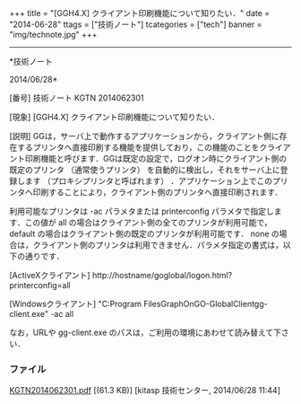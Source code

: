 ﻿+++
title = "[GGH4.X] クライアント印刷機能について知りたい．"
date = "2014-06-28"
ttags = ["技術ノート"]
tcategories = ["tech"]
banner = "img/technote.jpg"
+++

-----------------------------------------------------------------------------------------------------------------------------

*技術ノート

2014/06/28*


[番号]
技術ノート KGTN 2014062301

[現象]
[GGH4.X] クライアント印刷機能について知りたい．

[説明]
GGは，サーバ上で動作するアプリケーションから，クライアント側に存在するプリンタへ直接印刷する機能を提供しており，この機能のことをクライアント印刷機能と呼びます．GGは既定の設定で，ログオン時にクライアント側の既定のプリンタ
（通常使うプリンタ） を自動的に検出し，それをサーバ上に登録します
（プロキシプリンタと呼ばれます）
．アプリケーション上でこのプリンタへ印刷することにより，クライアント側のプリンタへ直接印刷されます．

利用可能なプリンタは -ac パラメタまたは printerconfig
パラメタで指定します．この値が all
の場合はクライアント側の全てのプリンタが利用可能で， default
の場合はクライアント側の既定のプリンタが利用可能です． none
の場合は，クライアント側のプリンタは利用できません．パラメタ指定の書式は，以下の通りです．

[ActiveXクライアント]
http://hostname/goglobal/logon.html?printerconfig=all

[Windowsクライアント]
"C:Program FilesGraphOnGO-GlobalClientgg-client.exe" -ac all

なお，URLや gg-client.exe
のパスは，ご利用の環境にあわせて読み替えて下さい．


### ファイル

 
 


[KGTN2014062301.pdf](http://techreport.kitasp.net/attachments/download/1700/KGTN2014062301.pdf)
 [(61.3 KB)] [kitasp 技術センター, 2014/06/28
11:44]


 


 

